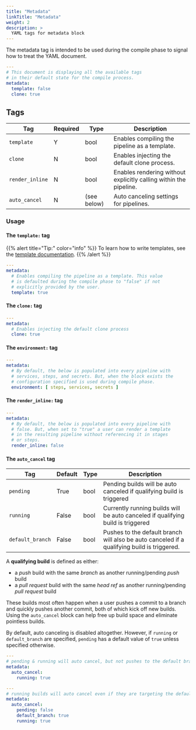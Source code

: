 ```yaml
---
title: "Metadata"
linkTitle: "Metadata"
weight: 2
description: >
  YAML tags for metadata block
---
```


The metadata tag is intended to be used during the compile phase to signal how to treat the YAML document.

```yaml
---
# This document is displaying all the available tags
# in their default state for the compile process.
metadata:
  template: false
  clone: true
```

## Tags

| Tag             | Required | Type        | Description                                                        |
|-----------------|----------|-------------|--------------------------------------------------------------------|
| `template`      | Y        | bool        | Enables compiling the pipeline as a template.                      |
| `clone`         | N        | bool        | Enables injecting the default clone process.                       |
| `render_inline` | N        | bool        | Enables rendering without explicitly calling within the pipeline.  |
| `auto_cancel`   | N        | (see below) | Auto canceling settings for pipelines.                             | 

### Usage

#### The `template:` tag

{{% alert title="Tip:" color="info" %}}
To learn how to write templates, see the [template documentation](/docs/templates).
{{% /alert %}}

```yaml
---
metadata:
  # Enables compiling the pipeline as a template. This value 
  # is defaulted during the compile phase to "false" if not 
  # explicitly provided by the user.
  template: true
```

#### The `clone:` tag

```yaml
---
metadata:
  # Enables injecting the default clone process
  clone: true
```

#### The `environment:` tag

```yaml
---
metadata:
  # By default, the below is populated into every pipeline with
  # services, steps, and secrets. But, when the block exists the
  # configuration specified is used during compile phase.
  environment: [ steps, services, secrets ]
```

#### The `render_inline:` tag

```yaml
---
metadata:
  # By default, the below is populated into every pipeline with
  # false. But, when set to "true" a user can render a template 
  # in the resulting pipeline without referencing it in stages
  # or steps. 
  render_inline: false
```

#### The `auto_cancel` tag

| Tag              | Default  | Type  | Description                                                                                  |
|------------------|----------|-------|----------------------------------------------------------------------------------------------|
| `pending`        | True     | bool  | Pending builds will be auto canceled if qualifying build is triggered                        |
| `running`        | False    | bool  | Currently running builds will be auto canceled if qualifying build is triggered              |
| `default_branch` | False    | bool  | Pushes to the default branch will also be auto canceled if a qualifying build is triggered.  |

A **qualifying build** is defined as either:
  * a _push_ build with the same _branch_ as another running/pending _push_ build
  * a _pull request_ build with the same _head ref_ as another running/pending _pull request_ build

These builds most often happen when a user pushes a commit to a branch and quickly pushes another commit, both of which kick off new builds. Using the `auto_cancel` block can help free up build space and eliminate pointless builds.

By default, auto canceling is disabled altogether. However, if `running` or `default_branch` are specified, `pending` has a default value of `true` unless specified otherwise.

```yaml
---
# pending & running will auto cancel, but not pushes to the default branch.
metadata:
  auto_cancel:
    running: true 
```

```yaml
---
# running builds will auto cancel even if they are targeting the default branch, but pending builds will not.
metadata:
  auto_cancel:
    pending: false
    default_branch: true
    running: true
```